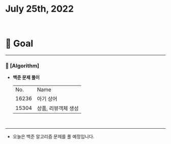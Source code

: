 # July 25th, 2022 
<br>

# 🍎 Goal
---

### 📗 **[Algorithm]**
- **백준 문제 풀이**
    <table>
    <tr>
      <td>No.</td>
      <td>Name</td>
    </tr>
    <tr>
      <td>16236</td>
      <td>아기 상어</td>
    </tr>
    <tr>
      <td>15304</td>
      <td>상품, 리뷰객체 생성</td>
    </tr>
  </table>
<br>

---

- 오늘은 백준 알고리즘 문제를 풀 예정입니다.

